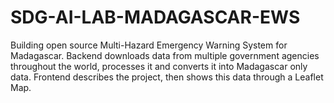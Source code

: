 # SDG-AI-LAB-MADAGASCAR-EWS
 
Building open source Multi-Hazard Emergency Warning System for Madagascar. Backend downloads data from multiple government agencies throughout the world, processes it and converts it into Madagascar only data. Frontend describes the project, then shows this data through a Leaflet Map.
